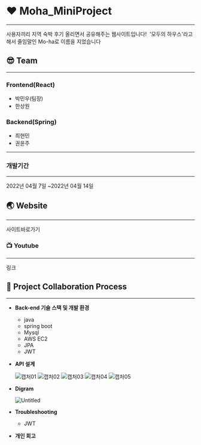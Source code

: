 # :hearts: Moha_MiniProject

---

사용자끼리 지역 숙박 후기 올리면서 공유해주는 웹사이트입니다! &nbsp;'모두의 하우스'라고 해서 줄임말인 Mo-ha로 이름을 지었습니다

## :sunglasses: Team

---

### Frontend(React)

- 박민우(팀장)
- 한상원

### Backend(Spring)

- 최현민
- 권윤주

---

### 개발기간

---

2022년 04월 7일 ~2022년 04월 14일

## :earth_asia: Website

---

사이트바로가기

### :tv: Youtube

---

링크

## :speech_balloon: ****Project Collaboration Process****

---

- ****Back-end 기술 스택 및 개발 환경****
    - java
    - spring boot
    - Mysql
    - AWS EC2
    - JPA
    - JWT
- **API 설계**
    
   ![캡처01](https://user-images.githubusercontent.com/61370487/163347962-698c02f8-1f0c-4cfc-858a-e42e8c6c5faa.PNG)
![캡처02](https://user-images.githubusercontent.com/61370487/163347983-c3759596-9be8-4915-82ff-83c24bff55e4.PNG)
![캡처03](https://user-images.githubusercontent.com/61370487/163347993-c4d6d412-0bcd-42b0-87dd-2fc2f7b63361.PNG)
![캡처04](https://user-images.githubusercontent.com/61370487/163348001-dcfe6c84-efc6-496b-b375-614e6820f832.PNG)
![캡처05](https://user-images.githubusercontent.com/61370487/163348016-32c81832-52b3-4090-974c-6a52bf63e607.PNG)
  
- **Digram**
    
    
    ![Untitled](https://user-images.githubusercontent.com/61370487/163331912-e9758246-9535-406b-a369-328d3b9619d8.png)
    
- **Troubleshooting**
    - JWT
- **개인 회고**
